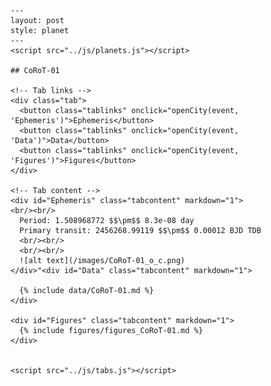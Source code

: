
    ---
    layout: post
    style: planet
    ---
    <script src="../js/planets.js"></script> 

    ## CoRoT-01

    <!-- Tab links -->
    <div class="tab">
      <button class="tablinks" onclick="openCity(event, 'Ephemeris')">Ephemeris</button>
      <button class="tablinks" onclick="openCity(event, 'Data')">Data</button>
      <button class="tablinks" onclick="openCity(event, 'Figures')">Figures</button>
    </div>

    <!-- Tab content -->
    <div id="Ephemeris" class="tabcontent" markdown="1">
    <br/><br/>
      Period: 1.508968772 $$\pm$$ 8.3e-08 day 
      Primary transit: 2456268.99119 $$\pm$$ 0.00012 BJD TDB
      <br/><br/>
      <br/><br/>
      ![alt text](/images/CoRoT-01_o_c.png)
    </div>"<div id="Data" class="tabcontent" markdown="1">

      {% include data/CoRoT-01.md %}
    </div> 
     
    <div id="Figures" class="tabcontent" markdown="1">
      {% include figures/figures_CoRoT-01.md %}
    </div>


    <script src="../js/tabs.js"></script> 

     